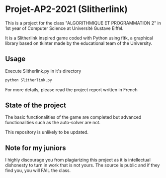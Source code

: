 # Projet-AP2-2021 (Slitherlink)

This is a project for the class "ALGORITHMIQUE ET PROGRAMMATION 2" in 1st year of Computer Science at Université Gustave Eiffel.

It is a Slitherlink inspired game coded with Python using fltk, a graphical library based on tkinter made by the educational team of the University.

## Usage

Execute Slitherlink.py in it's directory
```bash
python Slitherlink.py
```

For more details, please read the project report written in French

## State of the project

The basic functionalities of the game are completed but advanced functionalities such as the auto-solver are not.

This repository is unlikely to be updated.

## Note for my juniors

I highly discourage you from plagiarizing this project as it is intellectual dishonesty to turn in work that is not yours.
The source is public and if they find you, you will FAIL the class.
